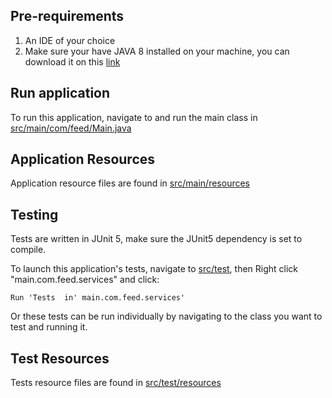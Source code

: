 ## Pre-requirements

1.  An IDE of your choice
2.  Make sure your have JAVA 8 installed on your machine, you can download it on this [link](https://www.oracle.com/technetwork/java/javase/downloads/jdk8-downloads-2133151.html)

## Run application

To run this application, navigate to and run the main class in [src/main/com/feed/Main.java](src/main/com/feed/Main.java)

## Application Resources

Application resource files are found in [src/main/resources](src/main/resources)

## Testing

Tests are written in JUnit 5, make sure the JUnit5 dependency is set to compile. 

To launch this application's tests, navigate to [src/test](src/test), then Right click "main.com.feed.services" and click:

    Run 'Tests  in' main.com.feed.services'
    
Or these tests can be run individually by navigating to the class you want to test and running it.

## Test Resources

Tests resource files are found in [src/test/resources](src/test/resources)
